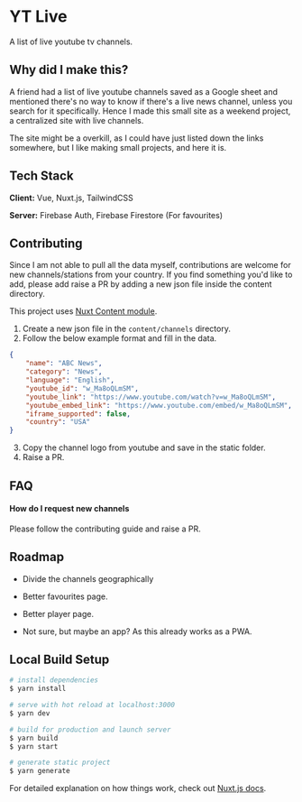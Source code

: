
# YT Live

A list of live youtube tv channels.


## Why did I make this?

A friend had a list of live youtube channels saved as a Google sheet and mentioned there's no way to know if there's a live news channel, unless you search for it specifically. Hence I made this small site as a weekend project, a centralized site with live channels.

The site might be a overkill, as I could have just listed down the links somewhere, but I like making small projects, and here it is.
## Tech Stack

**Client:** Vue, Nuxt.js, TailwindCSS

**Server:** Firebase Auth, Firebase Firestore (For favourites)

  
## Contributing

Since I am not able to pull all the data myself, contributions are welcome for new channels/stations from your country. If you find something you'd like to add, please add raise a PR by adding a new json file inside the content directory.

This project uses [Nuxt Content module](https://content.nuxtjs.org/writing).

1. Create a new json file in the `content/channels` directory.
2. Follow the below example format and fill in the data.
```JSON
{
    "name": "ABC News",
    "category": "News",
    "language": "English",
    "youtube_id": "w_Ma8oQLmSM",
    "youtube_link": "https://www.youtube.com/watch?v=w_Ma8oQLmSM",
    "youtube_embed_link": "https://www.youtube.com/embed/w_Ma8oQLmSM",
    "iframe_supported": false,
    "country": "USA"
}
```
3. Copy the channel logo from youtube and save in the static folder.
4. Raise a PR.
## FAQ

#### How do I request new channels

Please follow the contributing guide and raise a PR.


## Roadmap

- Divide the channels geographically

- Better favourites page.

- Better player page.

- Not sure, but maybe an app? As this already works as a PWA.

  

## Local Build Setup

```bash
# install dependencies
$ yarn install

# serve with hot reload at localhost:3000
$ yarn dev

# build for production and launch server
$ yarn build
$ yarn start

# generate static project
$ yarn generate
```

For detailed explanation on how things work, check out [Nuxt.js docs](https://nuxtjs.org).
